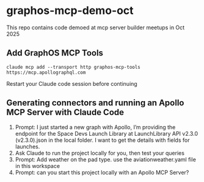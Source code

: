 # graphos-mcp-demo-oct
This repo contains code demoed at mcp server builder meetups in Oct 2025

## Add GraphOS MCP Tools
`claude mcp add --transport http graphos-mcp-tools https://mcp.apollographql.com`

Restart your Claude code session before continuing

## Generating connectors and running an Apollo MCP Server with Claude Code
1. Prompt:  I just started a new graph with Apollo, I’m providing the endpoint for the Space Devs Launch Library at LaunchLibrary API v2.3.0 (v2.3.0).json in the local folder.
I want to get the details with fields for launches.
2. Ask Claude to run the project locally for you, then test your queries
3. Prompt: Add weather on the pad type. use the aviationweather.yaml file in this workspace
4. Prompt: can you start this project locally with an Apollo MCP Server?
